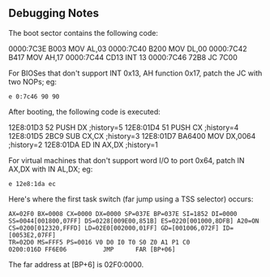 Debugging Notes
---

The boot sector contains the following code:

0000:7C3E B003            MOV      AL,03
0000:7C40 B200            MOV      DL,00
0000:7C42 B417            MOV      AH,17
0000:7C44 CD13            INT      13
0000:7C46 72B8            JC       7C00

For BIOSes that don't support INT 0x13, AH function 0x17, patch the JC with two NOPs; eg:

	e 0:7c46 90 90

After booting, the following code is executed:

12E8:01D3 52              PUSH     DX                   ;history=5
12E8:01D4 51              PUSH     CX                   ;history=4
12E8:01D5 2BC9            SUB      CX,CX                ;history=3
12E8:01D7 BA6400          MOV      DX,0064              ;history=2
12E8:01DA ED              IN       AX,DX                ;history=1

For virtual machines that don't support word I/O to port 0x64, patch IN AX,DX with IN AL,DX; eg:

	e 12e8:1da ec

Here's where the first task switch (far jump using a TSS selector) occurs:

	AX=02F0 BX=0008 CX=0000 DX=0000 SP=037E BP=037E SI=1852 DI=0000 
    SS=0044[001800,07FF] DS=0228[009E00,851B] ES=0220[001000,8DFB] A20=ON 
    CS=0200[012320,FFFD] LD=02E0[002000,01FF] GD=[001006,072F] ID=[0053E2,07FF] 
    TR=02D0 MS=FFF5 PS=0016 V0 D0 I0 T0 S0 Z0 A1 P1 C0 
    0200:016D FF6E06          JMP      FAR [BP+06]

The far address at [BP+6] is 02F0:0000.
